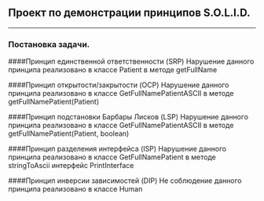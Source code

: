 ## Проект по демонстрации принципов S.O.L.I.D.
_____________________________________________________________
### Постановка задачи.
	
####Принцип единственной ответственности (SRP)
	Нарушение данного принципа реализовано в классе Patient в методе getFullName
	
####Принцип открытости/закрытости (OCP)
	Нарушение данного принципа реализовано в классе GetFullNamePatientASCII в методе getFullNamePatient(Patient)
	
####Принцип подстановки Барбары Лисков (LSP)
	Нарушение данного принципа реализовано в классе GetFullNamePatientASCII в методе getFullNamePatient(Patient, boolean)
	
####Принцип разделения интерфейса (ISP)
	Нарушение данного принципа реализовано в классе GetFullNamePatient в методе stringToAscii интерфейс PrintInterface
	
####Принцип инверсии зависимостей (DIP)
	Не соблюдение данного принципа реализовано в классе Human
